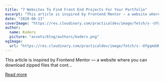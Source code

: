 ```yaml
---
title: "7 Websites To Find Front End Projects For Your Portfolio"
excerpt: "This article is inspired by Frontend Mentor — a website where you can download zipped files that cont..."
date: "2020-08-13"
coverImage: "https://res.cloudinary.com/practicaldev/image/fetch/s--UfgqmddH--/c_imagga_scale,f_auto,fl_progressive,h_420,q_auto,w_1000/https://dev-to-uploads.s3.amazonaws.com/i/jmw0prfmkoswmly0dxth.png"
author:
  name: Koders
  picture: "assets/blog/authors/koders.png"
ogImage:
  url: "https://res.cloudinary.com/practicaldev/image/fetch/s--UfgqmddH--/c_imagga_scale,f_auto,fl_progressive,h_420,q_auto,w_1000/https://dev-to-uploads.s3.amazonaws.com/i/jmw0prfmkoswmly0dxth.png"
---
```


This article is inspired by Frontend Mentor — a website where you can download zipped files that cont...

[Read more](https://dev.to/moeminm/where-to-find-front-end-challenges-for-your-portfolio-23f0)
